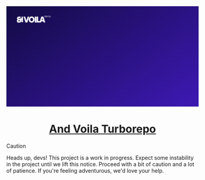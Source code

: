 <a href="https://labs.andvoila.gg">
  <img alt="A featured image for the And Voila turborepo" src="apps/labs/public/open-graph.gif">
  <h1 align="center">And Voila Turborepo</h1>
</a>

> [!CAUTION]
> Heads up, devs! This project is a work in progress. Expect some instability in the project until we lift this notice. Proceed with a bit of caution and a lot of patience. If you're feeling adventurous, we'd love your help.
